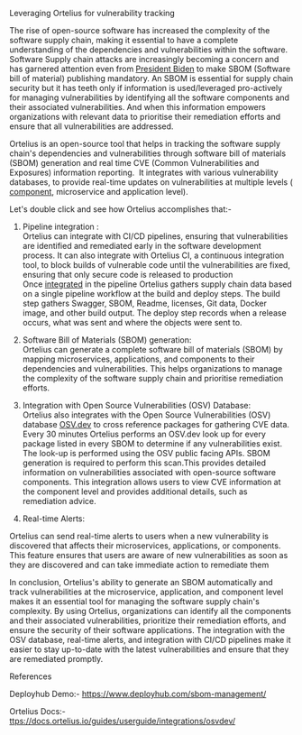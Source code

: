 
Leveraging Ortelius for vulnerability tracking

The rise of open-source software has increased the complexity of the software supply chain, making it essential to have a complete understanding of the dependencies and vulnerabilities within the software. Software Supply chain attacks are increasingly becoming a concern and has garnered attention even from [President Biden](https://www.whitehouse.gov/omb/briefing-room/2022/09/14/enhancing-the-security-of-the-software-supply-chain-to-deliver-a-secure-government-experience/) to make SBOM (Software bill of material) publishing mandatory. An SBOM is essential for supply chain security but it has teeth only if information is used/leveraged pro-actively for managing vulnerabilities by identifying all the software components and their associated vulnerabilities. And when this information empowers organizations with relevant data to prioritise their remediation efforts and ensure that all vulnerabilities are addressed.

Ortelius is an open-source tool that helps in tracking the software supply chain's dependencies and vulnerabilities through software bill of materials (SBOM) generation and real time CVE (Common Vulnerabilities and Exposures) information reporting.  It integrates with various vulnerability databases, to provide real-time updates on vulnerabilities at multiple levels ( [component](https://docs.ortelius.io/guides/userguide/publishing-components/intro-to-components/), microservice and application level). 

Let's double click and see how Ortelius accomplishes that:- 

1.  Pipeline integration :\
    Ortelius can integrate with CI/CD pipelines, ensuring that vulnerabilities are identified and remediated early in the software development process. It can also integrate with Ortelius CI, a continuous integration tool, to block builds of vulnerable code until the vulnerabilities are fixed, ensuring that only secure code is released to production\
    Once [integrated](https://docs.ortelius.io/guides/userguide/integrations/ci-cd_integrations/) in the pipeline Ortelius gathers supply chain data based on a single pipeline workflow at the build and deploy steps. The build step gathers Swagger, SBOM, Readme, licenses, Git data, Docker image, and other build output. The deploy step records when a release occurs, what was sent and where the objects were sent to.

2.  Software Bill of Materials (SBOM) generation:\
    Ortelius can generate a complete software bill of materials (SBOM) by mapping microservices, applications, and components to their dependencies and vulnerabilities. This helps organizations to manage the complexity of the software supply chain and prioritise remediation efforts.

3.  Integration with Open Source Vulnerabilities (OSV) Database:\
    Ortelius also integrates with the Open Source Vulnerabilities (OSV) database [OSV.dev](https://osv.dev/) to cross reference packages for gathering CVE data. Every 30 minutes Ortelius performs an OSV.dev look up for every package listed in every SBOM to determine if any vulnerabilities exist. The look-up is performed using the OSV public facing APIs. SBOM generation is required to perform this scan.This provides detailed information on vulnerabilities associated with open-source software components. This integration allows users to view CVE information at the component level and provides additional details, such as remediation advice.

4.  Real-time Alerts:

Ortelius can send real-time alerts to users when a new vulnerability is discovered that affects their microservices, applications, or components. This feature ensures that users are aware of new vulnerabilities as soon as they are discovered and can take immediate action to remediate them

In conclusion, Ortelius's ability to generate an SBOM automatically and track vulnerabilities at the microservice, application, and component level makes it an essential tool for managing the software supply chain's complexity. By using Ortelius, organizations can identify all the components and their associated vulnerabilities, prioritize their remediation efforts, and ensure the security of their software applications. The integration with the OSV database, real-time alerts, and integration with CI/CD pipelines make it easier to stay up-to-date with the latest vulnerabilities and ensure that they are remediated promptly.

References 

Deployhub Demo:- <https://www.deployhub.com/sbom-management/>

Ortelius Docs:- [ttps://docs.ortelius.io/guides/userguide/integrations/osvdev/](https://docs.ortelius.io/guides/userguide/integrations/osvdev/)
